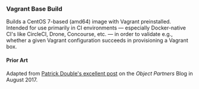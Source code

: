 ### Vagrant Base Build

Builds a CentOS 7-based (amd64) image with Vagrant preinstalled. Intended for
use primarily in CI environments — especially Docker-native CI's like CircleCI,
Drone, Concourse, etc. — in order to validate e.g., whether a given Vagrant
configuration succeeds in provisioning a Vagrant box.

#### Prior Art

Adapted from [Patrick Double's excellent post][op-post] on the _Object
Partners_ Blog in August 2017.

[op-post]: https://objectpartners.com/2017/08/03/test-vagrant-boxes-using-docker/
